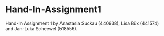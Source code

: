 # Hand-In-Assignment1

Hand-In Assignment 1 by Anastasia Suckau (440938), Lisa Büx (441574) and Jan-Luka Scheewel (518556).